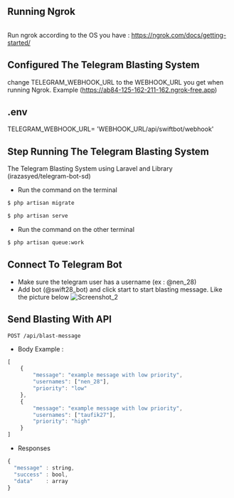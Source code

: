 ## Running Ngrok
```Ngrok is used to retrieve user data that is connected to the telegram bot in realtime.
```
Run ngrok according to the OS you have : https://ngrok.com/docs/getting-started/ 

## Configured The Telegram Blasting System
change TELEGRAM_WEBHOOK_URL to the WEBHOOK_URL you get when running Ngrok. Example (https://ab84-125-162-211-162.ngrok-free.app)
## .env 
TELEGRAM_WEBHOOK_URL= 'WEBHOOK_URL/api/swiftbot/webhook'

## Step Running The Telegram Blasting System

The Telegram Blasting System using Laravel and Library (irazasyed/telegram-bot-sd)

- Run the command on the terminal
```bash
$ php artisan migrate
```
```bash
$ php artisan serve
```

- Run the command on the other terminal
```bash
$ php artisan queue:work
```

## Connect To Telegram Bot
- Make sure the telegram user has a username (ex : @nen_28)
- Add bot (@swift28_bot) and click start to start blasting message. Like the picture below
![Screenshot_2](https://github.com/nuraeni28/telegram-blasting/assets/68740508/1e84aa84-fd3d-4f15-8084-622f6dbd3b88)


## Send Blasting With API 

```http
POST /api/blast-message
```
- Body
Example :
```javascript
[
    {
        "message": "example message with low priority",
        "usernames": ["nen_28"],
        "priority": "low"
    },
    {
        "message": "example message with low priority",
        "usernames": ["taufik27"],
        "priority": "high"
    }
]
```

- Responses
```javascript
{
  "message" : string,
  "success" : bool,
  "data"    : array
}
```



